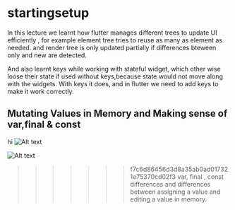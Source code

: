 # startingsetup
In this lecture we learnt how flutter manages different trees to update UI efficiently , 
for example element tree tries to reuse as many as element as needed.
and render tree is only updated partially if differences bteween only and new are detected. 

And also learnt keys while working with stateful widget, which other wise loose their state if used without keys,because state would not move along with the widgets.
With keys it does, and in flutter we need to add keys to make it work correctly.

## Mutating Values in Memory and Making sense of var,final & const

hi
![Alt text](<assets/documentation/Screenshot 2023-10-31 at 4.54.53 PM.png> )

![Alt text](<assets/documentation/Screenshot 2023-10-31 at 4.55.26 PM.png> )
>>>>>>> f7c6d86456d3d8a35ab0ad017321e75370cd02f3
var, final , const differences and differences between assigning a value and editing a value in memory.
